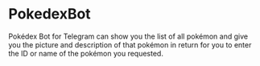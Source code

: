 # PokedexBot
Pokédex Bot for Telegram can show you the list of all pokémon and give you the picture and description of that pokémon in return for you to enter the ID or name of the pokémon you requested.
